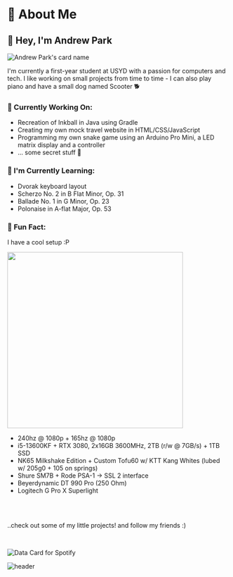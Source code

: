 <!--START_SECTION:waka-->
<!--END_SECTION:waka-->
<!--https://github.com/anmol098/waka-readme-stats?tab=readme-ov-file-->
<!--https://github.com/Platane/snk?tab=readme-ov-file-->

<!--
![header](https://capsule-render.vercel.app/api?type=soft&color=auto&height=300&section=header&text=capsule%20render&fontSize=90)

-->

# 🍒 About Me

## 👋 Hey, I'm Andrew Park

<!--https://github.com/satyawikananda/cardivo-->
![Andrew Park's card name](https://cardivo.vercel.app/api?name=Andrew%20Park&description=Hi,%20welcome%20to%20my%20profile!%20%F0%9F%91%8B&image=https://avatars.githubusercontent.com/u/40168823?v=4&backgroundColor=%23ecf0f1&instagram=andrew_parkk%20|%20&linkedin=andrewpark-%20|%20&github=aparkgh&pattern=ticTacToe&colorPattern=%23eaeaea)

I'm currently a first-year student at USYD with a passion for computers and tech. I like working on small projects from time to time - I can also play piano and have a small dog named Scooter 🐕

<!--
[![trophy](https://github-profile-trophy.vercel.app/?username=aparkgh)](https://github.com/ryo-ma/github-profile-trophy)
-->

### 🚀 Currently Working On:
- Recreation of Inkball in Java using Gradle
- Creating my own mock travel website in HTML/CSS/JavaScript
- Programming my own snake game using an Arduino Pro Mini, a LED matrix display and a controller
- ... some secret stuff 👀

### 🌱 I'm Currently Learning:
- Dvorak keyboard layout
- Scherzo No. 2 in B Flat Minor, Op. 31
- Ballade No. 1 in G Minor, Op. 23
- Polonaise in A-flat Major, Op. 53

### 🌟 Fun Fact:
I have a cool setup :P

<img src="https://github.com/user-attachments/assets/def68e5e-1b2a-4a31-b265-12dda5326fa7" width="400"/>

- 240hz @ 1080p + 165hz @ 1080p
- i5-13600KF + RTX 3080, 2x16GB 3600MHz, 2TB (r/w @ 7GB/s) + 1TB SSD
- NK65 Milkshake Edition + Custom Tofu60 w/ KTT Kang Whites (lubed w/ 205g0 + 105 on springs)
- Shure SM7B + Rode PSA-1 → SSL 2 interface
- Beyerdynamic DT 990 Pro (250 Ohm)
- Logitech G Pro X Superlight

</br>
</br>

..check out some of my little projects! and follow my friends :)

</br>

<!--https://github.com/magic-ike/spotify-data-card?tab=readme-ov-file-->
![Data Card for Spotify](https://data-card-for-spotify.herokuapp.com/api/card?user_id=229ll5brg0pwf57snpkikhd0r&show_border=1&hide_title=1)

![header](https://capsule-render.vercel.app/api?type=venom&color=auto&height=300&section=header&text=%20%3A%29&fontSize=50)
<!--
<picture>
  <source media="(prefers-color-scheme: dark)" srcset="github-snake-dark.svg" />
  <source media="(prefers-color-scheme: light)" srcset="github-snake.svg" />
  <img alt="github-snake" src="github-snake.svg" />
</picture>
-->
